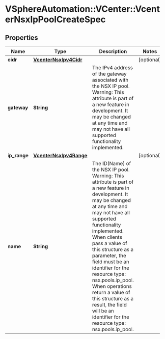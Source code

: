 # VSphereAutomation::VCenter::VcenterNsxIpPoolCreateSpec

## Properties
Name | Type | Description | Notes
------------ | ------------- | ------------- | -------------
**cidr** | [**VcenterNsxIpv4Cidr**](VcenterNsxIpv4Cidr.md) |  | [optional] 
**gateway** | **String** | The IPv4 address of the gateway associated with the NSX IP pool. Warning: This attribute is part of a new feature in development. It may be changed at any time and may not have all supported functionality implemented. | 
**ip_range** | [**VcenterNsxIpv4Range**](VcenterNsxIpv4Range.md) |  | [optional] 
**name** | **String** | The ID(Name) of the NSX IP pool. Warning: This attribute is part of a new feature in development. It may be changed at any time and may not have all supported functionality implemented. When clients pass a value of this structure as a parameter, the field must be an identifier for the resource type: nsx.pools.ip_pool. When operations return a value of this structure as a result, the field will be an identifier for the resource type: nsx.pools.ip_pool. | 


